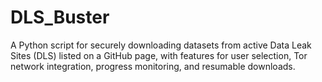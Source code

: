 # DLS_Buster
A Python script for securely downloading datasets from active Data Leak Sites (DLS) listed on a GitHub page, with features for user selection, Tor network integration, progress monitoring, and resumable downloads.
